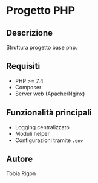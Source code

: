 # Progetto PHP

## Descrizione

Struttura progetto base php.

## Requisiti

- PHP >= 7.4
- Composer
- Server web (Apache/Nginx)

## Funzionalità principali

- Logging centralizzato
- Moduli helper
- Configurazioni tramite `.env`

## Autore

Tobia Rigon

